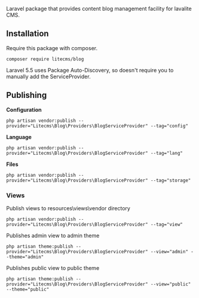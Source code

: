Laravel package that provides content blog management facility for lavalite CMS.

## Installation

Require this package with composer. 

    composer require litecms/blog

Laravel 5.5 uses Package Auto-Discovery, so doesn't require you to manually add the ServiceProvider.


## Publishing

**Configuration**

    php artisan vendor:publish --provider="Litecms\Blog\Providers\BlogServiceProvider" --tag="config"

**Language**

    php artisan vendor:publish --provider="Litecms\Blog\Providers\BlogServiceProvider" --tag="lang"

**Files**

    php artisan vendor:publish --provider="Litecms\Blog\Providers\BlogServiceProvider" --tag="storage"

### Views

Publish views to resources\views\vendor directory

    php artisan vendor:publish --provider="Litecms\Blog\Providers\BlogServiceProvider" --tag="view"

Publishes admin view to admin theme

    php artisan theme:publish --provider="Litecms\Blog\Providers\BlogServiceProvider" --view="admin" --theme="admin"

Publishes public view to public theme

    php artisan theme:publish --provider="Litecms\Blog\Providers\BlogServiceProvider" --view="public" --theme="public"